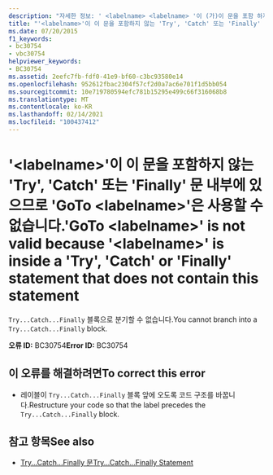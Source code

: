 ```yaml
---
description: "자세한 정보: ' <labelname> <labelname> '이 (가)이 문을 포함 하지 않는 ' Try ', ' Catch ' 또는 ' Finally ' 문 내부에 있으므로 ' GoTo '는 사용할 수 없습니다."
title: "'<labelname>'이 이 문을 포함하지 않는 'Try', 'Catch' 또는 'Finally' 문 내부에 있으므로 'GoTo <labelname>'은 사용할 수 없습니다."
ms.date: 07/20/2015
f1_keywords:
- bc30754
- vbc30754
helpviewer_keywords:
- BC30754
ms.assetid: 2eefc7fb-fdf0-41e9-bf60-c3bc93580e14
ms.openlocfilehash: 952612fbac2304f57cf2d0a7ac6e701f1d5bb054
ms.sourcegitcommit: 10e719780594efc781b15295e499c66f316068b8
ms.translationtype: MT
ms.contentlocale: ko-KR
ms.lasthandoff: 02/14/2021
ms.locfileid: "100437412"
---
```

# <a name="goto-labelname-is-not-valid-because-labelname-is-inside-a-try-catch-or-finally-statement-that-does-not-contain-this-statement"></a><span data-ttu-id="cfcb0-103">'\<labelname>'이 이 문을 포함하지 않는 'Try', 'Catch' 또는 'Finally' 문 내부에 있으므로 'GoTo \<labelname>'은 사용할 수 없습니다.</span><span class="sxs-lookup"><span data-stu-id="cfcb0-103">'GoTo \<labelname>' is not valid because '\<labelname>' is inside a 'Try', 'Catch' or 'Finally' statement that does not contain this statement</span></span>

<span data-ttu-id="cfcb0-104">`Try...Catch...Finally` 블록으로 분기할 수 없습니다.</span><span class="sxs-lookup"><span data-stu-id="cfcb0-104">You cannot branch into a `Try...Catch...Finally` block.</span></span>  
  
 <span data-ttu-id="cfcb0-105">**오류 ID:** BC30754</span><span class="sxs-lookup"><span data-stu-id="cfcb0-105">**Error ID:** BC30754</span></span>  
  
## <a name="to-correct-this-error"></a><span data-ttu-id="cfcb0-106">이 오류를 해결하려면</span><span class="sxs-lookup"><span data-stu-id="cfcb0-106">To correct this error</span></span>  
  
- <span data-ttu-id="cfcb0-107">레이블이 `Try...Catch...Finally` 블록 앞에 오도록 코드 구조를 바꿉니다.</span><span class="sxs-lookup"><span data-stu-id="cfcb0-107">Restructure your code so that the label precedes the `Try...Catch...Finally` block.</span></span>  
  
## <a name="see-also"></a><span data-ttu-id="cfcb0-108">참고 항목</span><span class="sxs-lookup"><span data-stu-id="cfcb0-108">See also</span></span>

- [<span data-ttu-id="cfcb0-109">Try...Catch...Finally 문</span><span class="sxs-lookup"><span data-stu-id="cfcb0-109">Try...Catch...Finally Statement</span></span>](../language-reference/statements/try-catch-finally-statement.md)
